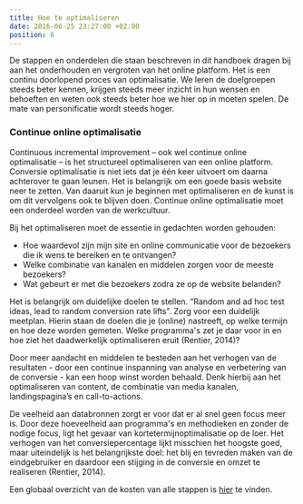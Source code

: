 ```yaml
---
title: Hoe te optimaliseren
date: 2016-06-25 23:27:00 +02:00
position: 6
---
```


De stappen en onderdelen die staan beschreven in dit handboek dragen bij aan het onderhouden en vergroten van het online platform. Het is een continu doorlopend proces van optimalisatie. We leren de doelgroepen steeds beter kennen, krijgen steeds meer inzicht in hun wensen en behoeften en weten ook steeds beter hoe we hier op in moeten spelen. De mate van personificatie wordt steeds hoger. 

### Continue online optimalisatie 
Continuous incremental improvement – ook wel continue online optimalisatie – is het structureel optimaliseren van een online platform. Conversie optimalisatie is niet iets dat je één keer uitvoert om daarna achterover te gaan leunen. Het is belangrijk om een goede basis website neer te zetten. Van daaruit kun je beginnen met optimaliseren en de kunst is om dit vervolgens ook te blijven doen. Continue online optimalisatie moet een onderdeel worden van de werkcultuur. 

Bij het optimaliseren moet de essentie in gedachten worden gehouden:

* Hoe waardevol zijn mijn site en online communicatie voor de bezoekers die ik wens te bereiken en te ontvangen?
* Welke combinatie van kanalen en middelen zorgen voor de meeste bezoekers?
* Wat gebeurt er met die bezoekers zodra ze op de website belanden? 

Het is belangrijk om duidelijke doelen te stellen. “Random and ad hoc test ideas, lead to random conversion rate lifts”. Zorg voor een duidelijk meetplan. Hierin staan de doelen die je (online) nastreeft, op welke termijn en hoe deze worden gemeten. Welke programma's zet je daar voor in en hoe ziet het daadwerkelijk optimaliseren eruit (Rentier, 2014)? 

Door meer aandacht en middelen te besteden aan het verhogen van de resultaten - door een continue inspanning van analyse en verbetering van de conversie - kan een hoop winst worden behaald. Denk hierbij aan het optimaliseren van content, de combinatie van media kanalen, landingspagina’s en call-to-actions. 

De veelheid aan databronnen zorgt er voor dat er al snel geen focus meer is. Door deze hoeveelheid aan programma's en methodieken en zonder de nodige focus, ligt het gevaar van kortetermijnoptimalisatie op de loer. Het verhogen van het conversiepercentage lijkt misschien het hoogste goed, maar uiteindelijk is het belangrijkste doel: het blij en tevreden maken van de eindgebruiker en daardoor een stijging in de conversie en omzet te realiseren (Rentier, 2014). 

Een globaal overzicht van de kosten van alle stappen is [hier](http://hndbk.siteleaf.net/weten/budget/) te vinden. 